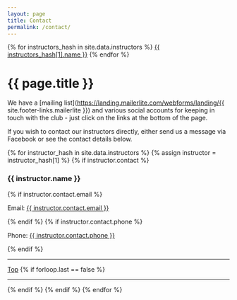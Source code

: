 ```yaml
---
layout: page
title: Contact
permalink: /contact/
---
```


<div class="jump-menu">
{% for instructors_hash in site.data.instructors %}
<a href="../contact/#{{ instructors_hash[0] }}-contact">{{ instructors_hash[1].name }}</a>
{% endfor %}
</div>

# {{ page.title }}

We have a [mailing list](https://landing.mailerlite.com/webforms/landing/{{ site.footer-links.mailerlite }}) and various social accounts for keeping in touch with the club - just click on the links at the bottom of the page.

If you wish to contact our instructors directly, either send us a message via Facebook or see the contact details below.

{% for instructor_hash in site.data.instructors %}
{% assign instructor = instructor_hash[1] %}
{% if instructor.contact %}
<section>
    <h3 id="{{ instructor_hash[0]}}-contact">{{ instructor.name }}</h3>
    {% if instructor.contact.email %}<p><span class="details-title">Email: </span><a href="mailto:{{ instructor.contact.email }}">{{ instructor.contact.email }}</a></p>{% endif %}
    {% if instructor.contact.phone %}<p><span class="details-title">Phone:</span> <a href="tel:{{ instructor.contact.phone | remove: ' ' }}">{{ instructor.contact.phone }}</a></p>{% endif %}
</section>
<hr>
<a href="../contact/#top">Top</a>
{% if forloop.last == false %}
<hr>
{% endif %}
{% endif %}
{% endfor %}